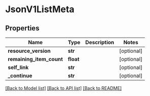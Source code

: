 # JsonV1ListMeta


## Properties
Name | Type | Description | Notes
------------ | ------------- | ------------- | -------------
**resource_version** | **str** |  | [optional] 
**remaining_item_count** | **float** |  | [optional] 
**self_link** | **str** |  | [optional] 
**_continue** | **str** |  | [optional] 

[[Back to Model list]](../README.md#documentation-for-models) [[Back to API list]](../README.md#documentation-for-api-endpoints) [[Back to README]](../README.md)


